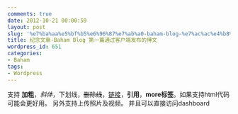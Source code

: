```yaml
---
comments: true
date: 2012-10-21 00:00:59
layout: post
slug: '%e7%ba%aa%e5%bf%b5%e6%96%87%e7%ab%a0-baham-blog-%e7%ac%ac%e4%b8%80%e7%af%87%e9%80%9a%e8%bf%87%e5%ae%a2%e6%88%b7%e7%ab%af%e5%8f%91%e5%b8%83%e7%9a%84%e5%8d%9a%e6%96%87'
title: 纪念文章-Baham Blog 第一篇通过客户端发布的博文
wordpress_id: 651
categories:
- Baham
tags:
- Wordpress
---
```


支持 **加粗**，_斜体_，下划线，<del>删除线</del>，[链接](http://baham.co/10_21_651.html)，**引用**，**more标签**。如果支持html代码可能会更好用。 另外支持上传照片及视频。 并且可以直接访问dashboard
